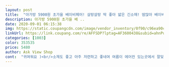 ```yaml
---
layout: post 
title:  "아가방 5900원 초가을 베이비페어! 살랑살랑 딱 좋아 얇은 긴소매! 땀많아 베이비들은 이거 너무 필요해! 이쁜데 좋은데 내가 왜 이가격? 알수없는 세일!" 
description: 아가방 5900원 초가을 베 ..
date: 2020-09-01 06:15:38 
img: https://static.coupangcdn.com/image/vendor_inventory/0f90/c96ea90cb69fd6885af6802e24d68866a6b73b0377a234d3e06ccc593b89.jpg 
linkUrl: https://link.coupang.com/re/AFFSDP?lptag=AF3600438&subid=ahnPublicAsk&pageKey=208776727&itemId=619911947&vendorItemId=4627731630&traceid=V0-113-746ff2e9a315e9ed 
categories: [1003] 
color: 353535 
price: 5480 
author: Ask View Shop 
cont:  "귀여워요 )<br/>소재도 좋고 아주 저련하고 좋네여 여름이 에어컨 있는곳에서 잘잊힐게여<br/>" 
---
```

